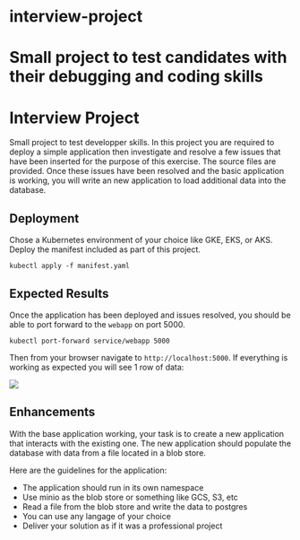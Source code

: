 
# interview-project
Small project to test candidates with their debugging and coding skills
=======
# Interview Project
Small project to test developper skills. In this project you are required to deploy a simple
application then investigate and resolve a few issues that have been inserted for the purpose of this
exercise. The source files are provided. Once these issues have been resolved and the basic application
is working, you will write an new application to load additional data into the database.


## Deployment

Chose a Kubernetes environment of your choice like GKE, EKS, or AKS. Deploy the manifest included as
part of this project.

	kubectl apply -f manifest.yaml


## Expected Results

Once the application has been deployed and issues resolved, you should be able to port forward to the
`webapp` on port 5000.

	kubectl port-forward service/webapp 5000

Then from your browser navigate to `http://localhost:5000`. If everything is working as expected you
will see 1 row of data:

![](https://github.com/antanguay/interview-project/png/expected.png)

## Enhancements

With the base application working, your task is to create a new application that interacts with the
existing one. The new application should populate the database with data from a file located
in a blob store.

Here are the guidelines for the application:

- The application should run in its own namespace
- Use minio as the blob store or something like GCS, S3, etc
- Read a file from the blob store and write the data to postgres
- You can use any langage of your choice
- Deliver your solution as if it was a professional project


